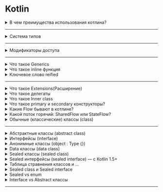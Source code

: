 # Kotlin

<details>
<summary>В чем преимущества использования котлина?</summary>

Null-безопасность

Классы данных (Data Classes)

Sealed Classes

Object

Lateinit var

Coroutines

Inline fun / val

Функции-расширения

Умные приведения типов

В Kotlin необязательно явно указывать тип переменной
</details>

--------------------------------------------------------------------

<details>
<summary>Система типов</summary>
![res/type-system.png](res/type-system.png)
</details>

--------------------------------------------------------------------

<details>
<summary>Модификаторы доступа</summary>

В Kotlin модификаторы доступа позволяют управлять видимостью классов, функций и свойств, обеспечивая
инкапсуляцию и контроль доступа.
public — доступен везде и используется по умолчанию.
private — для сокрытия реализации внутри класса или файла.
protected — полезен при наследовании, доступен только в классе и его потомках.
internal — специфичный для Kotlin: ограничивает доступ границами модуля. Это удобно при создании SDK
или архитектурных слоёв, где нужно скрыть реализацию, но не делать её приватной.

Kotlin и Java имеют похожие, но не идентичные модификаторы доступа.
public, private, protected работают похоже, но protected в Kotlin более строгий — не виден вне
иерархии, даже в том же пакете.

Главные отличия:

- В Kotlin есть internal, которого нет в Java — он ограничивает доступ на уровне модуля, а не
  пакета. Java-код увидит internal как public.
- В Java есть package-private (без модификатора), которого нет в Kotlin. При работе с
  интероперабельностью стоит учитывать, что Java-код может получить доступ к
  Kotlin-элементам internal, потому что они транслируются в public на байткоде.

<h3>Почему нет package-private в Kotlin?<h3/>
Kotlin считает пакет — недостаточно надёжной единицей изоляции.
Аргументация JetBrains: Пакет — это просто пространство имён, не модуль, в больших проектах разные
команды могут писать код в одном пакете → легко нарушить границы. Вместо этого — модуль и internal

</details>

--------------------------------------------------------------------

<details>
<summary>Что такое Generics</summary>
Как и в Java, в Kotlin классы могут иметь типовые параметры

```kotlin
class Box<T>(t: T) {
    var value = t
}
```

Для того, чтобы создать объект такого класса, необходимо предоставить тип в качестве аргумента

Обобщённые ограничения

Набор всех возможных типов, которые могут быть переданы в качестве параметра, может быть ограничен с
помощью обобщённых ограничений.

Самый распространённый тип ограничений - верхняя граница, которая соответствует ключевому слову
extends из Java.

```kotlin
fun <T : Comparable<T>> sort(list: List<T>) {
    ...
}
```

Проверки безопасности типов, выполняемые Kotlin для использования общих объявлений, выполняются во
время компиляции. Во время выполнения экземпляры общих типов не содержат никакой информации об их
фактических аргументах типа. Говорят, информация о типе будет удалена. Например, экземпляры Foo<Bar>
и Foo<Baz?> удаляются до Foo<*>.

Поэтому нет общего способа проверить, был ли создан экземпляр общего типа с определенными
аргументами типа во время выполнения, и компилятор запрещает такие is-проверки.
[статья](https://kotlinlang.ru/docs/reference/generics.html)
</details>

<details>
<summary>Что такое inline функция</summary>
Использование функций высшего порядка влечёт за собой снижение производительности: во-первых, любая функция является объектом, а во-вторых, происходит захват контекста замыканием, то есть функции становятся доступны переменные, объявленные вне её тела. А выделения памяти (как для объекта функции, так и для её класса) и виртуальные вызовы занимают системные ресурсы.

Но во многих случаях эти дополнительные затраты можно устранить с помощью инлайнинга (встраивания)
лямбда-выражений.

Если функция помечена ключевым словом inline, то при компиляции код написаный в ней будет встроен в
место ее использования.
</details>

<details>
<summary>Ключевое слово reified</summary>

```kotlin
inline fun <reified T> myGenericFun()
```

Ключевое слово reified может быть использовано только с инлайн функцией.

Когда вы вызываете инлайн функции с ключевым словом reified, компилятор знает, для какого именно
класса она вызывается, что дает нам возможность внутри функции обращаться к генерику, как к классу

например

```kotlin
inline fun <reified T : Any> String.toKotlinObject(): T {
    val mapper = jacksonObjectMapper()
    return mapper.readValue(this, T::class.java)
}
```

без ключевого слова reified обращение к `T::class.java` вызовет ошибку

</details>

--------------------------------------------------------------------

<details>
<summary>Что такое Extensions(Расширение)</summary>
Kotlin позволяет расширять класс путём добавления нового функционала без необходимости наследования от такого класса и использования паттернов, таких как Decorator. Это реализовано с помощью специальных выражений, называемых расширениями.

Например, вы можете написать новые функции для класса из сторонней библиотеки, которую вы не можете
изменить. Такие функции можно вызывать обычным способом, как если бы они были методами исходного
класса. Этот механизм называется функцией расширения. В функции-расширении разрешено напрямую
обращаться к методам и свойствам расширяемого класса (кроме закрытых или защищённых свойств или
методов). Функцию-расширение нельзя переопределить в подклассах (наследниках). Существуют также
свойства расширения, которые позволяют определять новые свойства для существующих классов.

```kotlin
fun MutableList<Int>.swap(index1: Int, index2: Int) {
    val tmp = this[index1] // 'this' даёт ссылку на список
    this[index1] = this[index2]
    this[index2] = tmp
}
```

На самом деле это не настоящий метод у класса. Компилятор генерирует статическую функцию, где this —
это аргумент. Поэтому private, protected члены внутри расширяемого класса — недоступны.

</details>

<details>
<summary>Что такое делегаты</summary>
Делегированные свойства позволяют делегировать получение или присвоение их значения во вне - другому классу. Это позволяет нам добавить некоторую дополнительную логику при операции со свойствами, например, логгирование, какую-то предобработку и т.д.

Формальный синтаксис делегированного свойства:

```kotlin
var имя_свойства: тип_данных by выражение
```

После типа данных свойства идет ключевое слово by, после которого указывается выражение. Выражение
представляет класс, который условно называется делегатом. Делегаты свойств могут не применять
никаких интерфейсов, однако они должны предоставлять функции getValue() и setValue(). А выполнение
методов доступа get() и set(), которые есть у свойства, делегируется функциям getValue() и
setValue() класса делегата.

Стоит отметить, что мы не можем объявлять делегированные свойства в первичном конструкторе
</details>

<details>
<summary>Что такое Inner class</summary>
Класс, отмеченный как внутренний с помощью слова inner, может иметь доступ к членам внешнего класса. Внутренние классы содержат ссылку на объект внешнего класса.

```kotlin
class Outer {
    private val bar: Int = 1

    inner class Inner {
        fun foo() = bar
    }
}

val demo = Outer().Inner().foo()
```

Экземпляры анонимного внутреннего класса создаются с помощью объектов-выражений

```kotlin
window.addMouseListener(object : MouseAdapter() {

    override fun mouseClicked(e: MouseEvent) {
        ...
    }

    override fun mouseEntered(e: MouseEvent) {
        ...
    }
})
```

</details>

<details>
<summary>Что такое primary и secondary конструкторы?</summary>

Первичный конструктор является частью заголовка класса и определяется сразу после имени класса:

```kotlin
class Person constructor(_name: String) {

}
```

Класс также может определять вторичные конструкторы. Они применяются в основном, чтобы определить
дополнительные параметры, через которые можно передавать данные для инициализации объекта.

Вторичные конструкторы определяются в теле класса. Если для класса определен первичный конструктор,
то вторичный конструктор должен вызывать первичный с помощью ключевого слова this:

```kotlin 
class Person(_name: String) {
    val name: String = _name
    var age: Int = 0

    constructor(_name: String, _age: Int) : this(_name) {
        age = _age
    }
}
```

Здесь в классе Person определен первичный конструктор, который принимает значение для установки
свойства name.

И также добавлен вторичный конструктор. Он принимает два параметра: _name и _age. С помощью
ключевого слова this вызывается первичный конструктор, поэтому через этот вызов необходимо передать
значения для параметров первичного конструктора. В частности, в первичный конструктор передается
значение параметра _name. В самом вторичном конструкторе устанавливается значение свойства age.

```kotlin
constructor(_name: String, _age: Int) : this(_name) {
    age = _age
}
```

Таким образом, при вызове вторичного конструктора вначале вызывается первичный конструктор,
срабатывает блок инициализатора, который устанавливает свойство name. Затем выполняются собственно
действия вторичного конструктора, который устанавливает свойство age.
</details>

<details>
<summary>Какие Flow бывают в котлине?</summary>
StateFlow, MutableStateFlow, ShareFlow, MutableShareFlow

StateFlow имеет две разновидности: StateFlow и MutableStateFlow. MutableStateFlow является
наследником StateFlow и позволяет изменять хранящиеся в нем значение

Состояние представлено значением. Любое изменение значения будет отражено во всех коллекторах потока
путем выдачи значения с изменениями состояния.

```kotlin 
public interface StateFlow<out T> : SharedFlow<T> {
    public val value: T
}

public interface MutableStateFlow<out T> : StateFlow<T>, MutableSharedFlow<T> {
    public override var value: T
    public fun compareAndSet(expect: T, update: T): Boolean
}
```

SharedFlow - этот API-интерфейс подходит для обработки ряда выдаваемых значений, например для
вычисления скользящего среднего из потока данных.

```kotlin 
public interface SharedFlow<out T> : Flow<T> {
    public val replayCache: List<T>
}
```

Общий поток — это просто поток, где есть кэш повтора, который можно использовать в качестве
атомарного моментального снимка. Каждый новый подписчик сначала получает значения из кэша повтора, а
затем получает новые выданные значения. Вместе с SharedFlow мы также предоставляется
MutableSharedFlow.

```kotlin
interface MutableSharedFlow<T> : SharedFlow<T>, FlowCollector<T> {
    suspend fun emit(value: T)
    fun tryEmit(value: T): Boolean
    val subscriptionCount: StateFlow<Int>
    fun resetReplayCache()
}
```

С помощью MutableSharedFlow можно выдавать значения из приостанавливающего и неприостанавливающего
контекста. Как можно заключить из имени, кэш повтора MutableSharedFlow можно сбрасывать. Кроме того,
он предоставляет количество своих коллекторов как поток.
</details>

<details>
<summary>Какой поток горячий: SharedFlow или StateFlow?</summary>
Вопрос с подковыркой. Они оба - горячие

Холодные потоки генерируют события только при наличии подписчиков, горячие потоки могут генерировать
новые события, даже если на них не реагируют никакие подписчики.

[Доки](https://developer.android.com/kotlin/flow/stateflow-and-sharedflow)
</details>

<details>
<summary>Обычные (классические) классы (class)</summary>
Возможности:
- Можно создавать экземпляры.
- Поддерживают наследование (если не final).
- Могут содержать поля, методы, конструкторы, init блоки, companion object, вложенные и внутренние классы.

```kotlin
open class Animal(val name: String) {
    fun speak() = println("$name makes a sound")
}
```

Ограничения:

- Без open класс не может быть унаследован.
- Без open методы не переопределяются.

```kotlin
class Dog(name: String) : Animal(name) {
    fun bark() = println("$name says woof")
}
```

</details>

--------------------------------------------------------------------

<details>
<summary>Абстрактные классы (abstract class)</summary>
Возможности:
- Могут содержать как реализованные, так и абстрактные члены (без реализации).
- Нельзя создать экземпляр напрямую.
- Используются как базовые классы.

```kotlin
abstract class Shape {
    abstract fun area(): Double
}

class Circle(val radius: Double) : Shape() {
    override fun area() = Math.PI * radius * radius
}
```

Ограничения:

- Не создаются напрямую.
- Должен быть реализован весь абстрактный функционал в подклассах.

</details>

<details>
<summary>Интерфейсы (interface)</summary>
Возможности:
- Могут содержать абстрактные методы и методы с реализацией.
- Поддерживают множественное наследование.
- Могут содержать свойства (с геттерами/сеттерами).

```kotlin
interface Clickable {
    fun click()
    fun showOff() = println("I'm clickable!")
}

class Button : Clickable {
    override fun click() = println("Button clicked")
}
```

Ограничения:

- Не имеют состояния (полей), кроме val/var с кастомными геттерами.
- Нельзя хранить поля.

</details>

<details>
<summary>Анонимные классы (object : Type {})</summary>
Возможности:
- Создание класса на месте, без явного имени.
- Удобно для одноразовой логики, например, колбэков.

```kotlin
val listener = object : Clickable {
    override fun click() = println("Anonymous click")
}
```

Ограничения:

- Нельзя создать более одного экземпляра.
- Нельзя использовать вне своей области.

</details>

<details>
<summary>Data классы (data class)</summary>
Возможности:
- Автоматически генерируются: equals(), hashCode(), toString(), copy(), componentN().
- Удобны для хранения данных (DTO, модели).

```kotlin
data class User(val name: String, val age: Int)

val u1 = User("Alice", 30)
val u2 = u1.copy(age = 31)
```

Ограничения:

- Все параметры конструктора должны быть val или var.
- Не поддерживают abstract, open, sealed, inner.

</details>

<details>
<summary>Sealed классы (sealed class)</summary>
Возможности:
- Ограниченный контроль над наследованием (все подклассы — в одном файле).
- Используются с when без else.

```kotlin
sealed class Result
data class Success(val data: String) : Result()
data class Error(val message: String) : Result()

fun handle(result: Result) = when (result) {
    is Success -> println("Success: ${result.data}")
    is Error -> println("Error: ${result.message}")
}
```

Ограничения:

- Подклассы должны быть в том же файле.
- Нельзя создать экземпляр базового sealed class.

</details>

<details>
<summary>Sealed интерфейсы (sealed interface) — с Kotlin 1.5+</summary>
Возможности:
- Как sealed class, но могут быть реализованы классами и интерфейсами.
- Используются в тех же кейсах, что и sealed class, но более гибкие.

```kotlin
sealed interface UiState
data class Loading(val message: String) : UiState
object Idle : UiState
```

</details>

<details>
<summary>Таблица стравнения классов и ...</summary>

| Тип                  | Наследование       | Экземпляры | Основное применение                |
|----------------------|--------------------|------------|------------------------------------|
| `class`              | Да (если `open`)   | Да         | Общая логика                       |
| `abstract class`     | Да                 | Нет        | Базовые классы                     |
| `interface`          | Множественное      | Нет        | Контракты                          |
| `object :` (аноним.) | Нет                | Да (1 раз) | Анонимные объекты                  |
| `data class`         | Да                 | Да         | DTO, модели данных                 |
| `sealed class`       | Да (в одном файле) | Нет (база) | ADT, контроль состояний            |
| `sealed interface`   | Да (в одном файле) | Нет (база) | Гибкий ADT, реализация интерфейсов |

</details>

<details>
<summary>Sealed class и Sealed interface</summary>

sealed class и sealed interface — это оба способа создать ограниченную иерархию типов, когда мы
чётко знаем все допустимые подклассы на момент компиляции.

1. Базовый тип: класс vs интерфейс

- sealed class — это класс, и значит, он может содержать общую реализацию, состояние (val/var),
  методы.
- sealed interface — интерфейс, не может содержать состояния, только сигнатуры и реализацию по
  умолчанию.

```kotlin
sealed class UiEvent {
    data class Click(val x: Int, val y: Int) : UiEvent()
    object Idle : UiEvent()

    fun log() = println("Logging UiEvent") // allowed
}

sealed interface UiState {
    object Loading : UiState
    object Success : UiState
    // fun log() {} // нельзя (нельзя содержать state)
}
```

2. Наследование

- Класс может наследовать только один sealed class.
- Интерфейс можно комбинировать с другими интерфейсами (множественное наследование).
  Это делает sealed interface более гибким в сложной иерархии.

```kotlin
interface Loggable
sealed interface Event : Loggable
```

4. Конструкторы и init

- sealed class может иметь конструктор и init блок.
- sealed interface — нет

5. Модификаторы совместимости

- sealed interface появился в Kotlin 1.5.
- В JVM-байткоде sealed class → abstract, sealed; sealed interface → компилируется в Java sealed
  interface (Java SE 17+), если включена поддержка.

| Особенность                   | `sealed class`                                  | `sealed interface`                                         |
|-------------------------------|-------------------------------------------------|------------------------------------------------------------|
| Наследование                  | Только от одного класса                         | Множественное (можно реализовать несколько)                |
| Конструктор                   | Может иметь конструктор                         | Не имеет конструктора                                      |
| Состояния (подтипы)           | Только классы                                   | Классы **и интерфейсы**                                    |
| Расположение подтипов         | В одном и том же `.kt` файле                    | В одном и том же `.kt` файле                               |
| Вложенность                   | Можно определять подклассы внутри               | Можно определять вложенные интерфейсы и классы             |
| Иерархия                      | Более строгая, ограниченная одним наследованием | Более гибкая, возможна сложная иерархия                    |
| Использование в `when`        | Полный контроль `when` без `else`               | Также поддерживает `when` без `else`                       |
| Возможность состояния-объекта | Да (`object`, `data class`)                     | Да                                                         |
| Где чаще применяется          | Модель состояний, sealed API                    | Модель состояний с множественным наследованием, plugin API |

</details>

<details>
<summary>Sealed vs enum</summary>

| Характеристика         | `enum`                        | `sealed class` / `sealed interface`          |
|------------------------|-------------------------------|----------------------------------------------|
| Кол-во вариантов       | Фиксированное                 | Фиксированное (в пределах одного файла)      |
| Наследование           | Нет                           | Да                                           |
| Поля и логика          | Ограниченные (на уровне enum) | Полноценные классы со своими полями/методами |
| Аргументы конструктора | Да, но один на все варианты   | Свои у каждого подкласса                     |
| Использование в `when` | Полный `exhaustiveness`       | Да, без `else`, если все обработаны          |
| Serialization          | Проста с `enum`               | Требует `sealed` + адаптер                   |
| Расширяемость          | Плохая (всё жёстко задано)    | Гибкая, но в пределах одного файла           |

<h3>enum</h3>
Использование:

- Для фиксированных значений без сложной логики.
- Когда значения не имеют иерархии.
- Отлично подходит для UI-состояний, ролей, простых статусов.

```kotlin
enum class UserRole {
    ADMIN,
    USER,
    GUEST
}
```

Можно добавить свойства и методы:

```kotlin
enum class State(val isActive: Boolean) {
    START(true),
    STOP(false);

    fun toggle(): State = if (this == START) STOP else START
}
```

Ограничения:

- Все варианты — экземпляры одного класса.
- Один конструктор на все значения.
- Не может быть разной логики в каждом значении (хак — использовать abstract fun, но это костыль).

<h3>sealed</h3>
Использование:

- Когда нужно представлять иерархию состояний.
- Когда каждый тип должен быть отдельным классом с разными полями и поведением.
- Например, работа с результатами API, стейт-машины, error handling.

```kotlin
sealed class Result {
    data class Success(val data: String) : Result()
    data class Error(val message: String) : Result()
    object Loading : Result()
}
```

Пример с when:

```kotlin
fun handle(result: Result) = when (result) {
    is Result.Success -> println(result.data)
    is Result.Error -> println("Error: ${result.message}")
    is Result.Loading -> println("Loading...")
}
```

Преимущества:

- Каждый подтип может иметь свои свойства и методы.
- Расширяемость (но в пределах одного файла).
- Легко использовать с when без else.

<h3>Итог сравнения</h3>
В enum я бы представил роли пользователя (ADMIN, USER, GUEST), потому что у них одинаковая
структура.
А если бы я моделировал результат API-запроса (успех, ошибка, загрузка), то выбрал бы sealed, потому
что каждому случаю нужно своё поведение и данные.

</details>

<details>
<summary>Interface vs Abstract классы</summary>

Интерфейсы — это контракты без состояния. Они идеальны, когда нужно описать поведение, которое может
быть реализовано разными классами (например, Serializable, Clickable).

Абстрактные классы — это частично реализованные классы с полями, конструкторами и общей логикой. Я
использую их, когда нужен базовый шаблон с разделяемым состоянием и поведением, например, в
UI-компонентах или бизнес-логике.

Главное отличие заключается в том, что интерфейс определяет только что должен делать класс, а
абстрактный класс может частично реализовывать как это делается.

- Оба используются для абстракции, определения общих API.
- Основное различие — в возможностях, ограничениях и применении.

| Характеристика                    | `interface`                                      | `abstract class`                          |
|-----------------------------------|--------------------------------------------------|-------------------------------------------|
| Наследование                      | Множественное                                    | Только одно                               |
| Конструктор                       | ❌ Нет                                            | ✅ Есть                                    |
| Поля (`val`/`var`)                | ✅ Только с кастомными геттерами/сеттерами        | ✅ Полноценные свойства                    |
| Методы с реализацией              | ✅ Да (с `default` реализацией)                   | ✅ Да                                      |
| Абстрактные методы                | ✅ Да                                             | ✅ Да                                      |
| Инициализация (`init`)            | ❌ Нет                                            | ✅ Да                                      |
| Переопределение `equals/hashCode` | ❌ Нет                                            | ✅ Да                                      |
| Использование                     | Контракты, API-интерфейсы, плагинные архитектуры | Общая логика и состояние в базовом классе |

Интерфейс (interface) в Kotlin может содержать абстрактные методы, свойства, а также методы с
реализацией (начиная с Java 8 и полностью в Kotlin это разрешено). Он не может хранить состояние (
переменные как поля), только свойства с геттерами/сеттерами. Интерфейсы позволяют множественное
наследование, что делает их удобными для описания аспектов поведения — например, Clickable,
Serializable, Loggable. Это хорошо подходит, когда классы могут наследовать поведение из разных
источников.

Абстрактный класс (abstract class) может содержать как абстрактные, так и конкретные методы, а также
состояние (поля, init блоки, конструкторы). Он используется, когда нужно задать общую логику и
данные для всех наследников. В отличие от интерфейсов, класс может наследовать только один
абстрактный класс, поэтому он применяется, когда у нас есть чёткая иерархия с сильной связью между
базовым и дочерними типами. Кроме того, абстрактный класс может быть полезен, когда нужно иметь
защищённые (protected) члены, чего нет в интерфейсах.

На практике я бы выбрал интерфейс, если мне нужно описать поведение, которое может быть добавлено к
любому классу, независимо от его иерархии. А абстрактный класс — если мне нужно предоставить базовую
реализацию, общее состояние и поведение для группы родственных классов.

Таким образом, выбор между интерфейсом и абстрактным классом зависит от контекста: интерфейс — для
описания контрактов поведения, абстрактный класс — для наследования с частичной реализацией и
состоянием.

</details>

--------------------------------------------------------------------